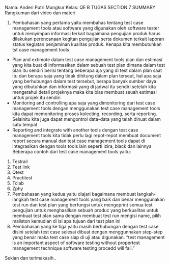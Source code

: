 Nama: Anderi Putri Mungkur 
Kelas: QE B 
TUGAS SECTION 7 
SUMMARY 
Rangkuman dari video dan materi 
1.	Pembahasan yang pertama yaitu membahas tentang test case management tools atau software yang digunakan oleh software tester untuk menyimpan informasi terkait bagaimana pengujian produk harus dilakukan perencanaan kegitan pengujian serta dokumen terkait laporan status kegiatan penjaminan kualitas produk.
Kenapa kita membutuhkan tst case management tools 
-	Plan and extimote dalam test case management tools plan dan estimasi yang kita buat di informasikan dalam sebuah test plan dimana dalam test plan itu sendiri berisi tentang beberapa aja yang di test dalam plan saat itu dan berapa saja yang tidak dihitung dalam plan terseut, hal apa saja yang berhubungan dalam test tersebut, berapa banyak sumber daya yang dibutuhkan dan informasi yang di jadwal itu sendiri setelah kita mengetahui detail projeknya maka kita bias membuat seuah estimasi untuk projek itu sendiri 
-	Monitoring and controlling apa saja yang dimonitoring dari test case management tools dengan menggunakan test case management tools kita dapat memonitoring proses kolecting, recording, serta reporting. Selainitu kita juga dapat mengontrol data-data yang telah dinuat dalam satu tempat 
-	Reporting and integrate with another tools dengan test case management tools kita tidak perlu lagi repot-repot membuat document report secara manual dan test case management tools dapat di integrasikan dengan tools tools lain seperti izira, black dan lainnya 
Beberapa contoh dari test case management tools yaitu: 
1.	Testrail 
2.	Test link
3.	Qtest 
4.	Practitest 
5.	Tclab
6.	Zphy 
2.	Pembahasan yang kedua yaitu diajari bagaimana membuat langkah-langkah test case management tools yang baik dan benar menggunakan test run dan test plan yang berfungsi untuk mengeprint semua test pengujian untuk menghasilkan sebuah produc yang berkualitas untuk membuat test plan sama dengan membuat test run mengisi name, pilih mailston kemudian di isi apa tujuan dari test plan ini 
3.	Pembahasan yang ke tiga yaitu  masih berhubungan dengan test case disini setelah test case selesai dibuat dengan menggunnakan step-step yang benar maka test case siap di uji atau digunakan. 
“test management is an important aspect of software testing without propertest management technique software testing procedd will fail.”

Sekian dan terimakasih.. 

